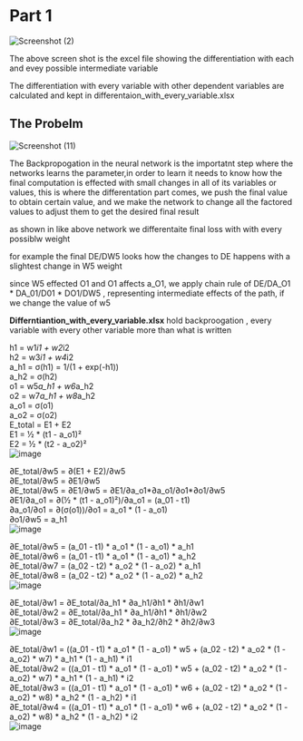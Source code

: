 # Part 1

![Screenshot (2)](https://github.com/ksharsha72/tsai/assets/90446031/f76c41d2-31f3-479f-ad31-a923075d865f)

The above screen shot is the excel file showing the differentiation with each and evey possible intermediate variable

The differentiation with every variable with other dependent variables are calculated and kept in differentaion_with_every_variable.xlsx

## The Probelm

![Screenshot (11)](https://github.com/ksharsha72/tsai/assets/90446031/bd572310-a4c8-4519-a1de-5f74ab45d463)

The Backpropogation in the neural network is the importatnt step where the networks learns the parameter,in order to learn it needs to know how the final computation is effected with small changes in all of its variables or values, this is where the differentation part comes, we push the final value to obtain certain value, and we make the network to change all the factored values to adjust them to get the desired final result

as shown in like above network we differentaite final loss with with every possiblw weight 

for example the final DE/DW5 looks how the changes to DE happens with a slightest change in W5 weight 

since W5 effected O1 and O1 affects a_O1, we apply chain rule of DE/DA_O1 * DA_01/D01 * DO1/DW5 , representing intermediate effects of the path, if we change the value of w5

**Differntiantion_with_every_variable.xlsx** hold backproogation , every variable with every other variable more than what is written

h1 = w1*i1 + w2*i2		
h2 = w3*i1 + w4*i2		
a_h1 = σ(h1) = 1/(1 + exp(-h1))		
a_h2 = σ(h2)		
o1 = w5*a_h1 + w6*a_h2		
o2 = w7*a_h1 + w8*a_h2		
a_o1 = σ(o1)		
a_o2 = σ(o2)		
E_total = E1 + E2		
E1 = ½ * (t1 - a_o1)²		
E2 = ½ * (t2 - a_o2)²		
![image](https://github.com/ksharsha72/tsai/assets/90446031/0e1504cf-245a-45f7-bc94-72da5576b274)


∂E_total/∂w5 = ∂(E1 + E2)/∂w5					
∂E_total/∂w5 = ∂E1/∂w5					
∂E_total/∂w5 = ∂E1/∂w5 = ∂E1/∂a_o1*∂a_o1/∂o1*∂o1/∂w5					
∂E1/∂a_o1 =  ∂(½ * (t1 - a_o1)²)/∂a_o1 = (a_01 - t1)					
∂a_o1/∂o1 =  ∂(σ(o1))/∂o1 = a_o1 * (1 - a_o1)					
∂o1/∂w5 = a_h1					
![image](https://github.com/ksharsha72/tsai/assets/90446031/0b43effc-b922-49b2-b51a-82bcf5768c0e)

∂E_total/∂w5 = (a_01 - t1) * a_o1 * (1 - a_o1) *  a_h1					
∂E_total/∂w6 = (a_01 - t1) * a_o1 * (1 - a_o1) *  a_h2					
∂E_total/∂w7 = (a_02 - t2) * a_o2 * (1 - a_o2) *  a_h1					
∂E_total/∂w8 = (a_02 - t2) * a_o2 * (1 - a_o2) *  a_h2					
![image](https://github.com/ksharsha72/tsai/assets/90446031/5d7897e5-c02a-4023-8f4f-6fc6d5a791a2)

∂E_total/∂w1 = ∂E_total/∂a_h1 * ∂a_h1/∂h1 * ∂h1/∂w1					
∂E_total/∂w2 = ∂E_total/∂a_h1 * ∂a_h1/∂h1 * ∂h1/∂w2					
∂E_total/∂w3 = ∂E_total/∂a_h2 * ∂a_h2/∂h2 * ∂h2/∂w3					
![image](https://github.com/ksharsha72/tsai/assets/90446031/cc51e330-73d0-4b4d-8b74-4da7dfe0a289)

∂E_total/∂w1 = ((a_01 - t1) * a_o1 * (1 - a_o1) * w5 +  (a_02 - t2) * a_o2 * (1 - a_o2) * w7) * a_h1 * (1 - a_h1) * i1												
∂E_total/∂w2 = ((a_01 - t1) * a_o1 * (1 - a_o1) * w5 +  (a_02 - t2) * a_o2 * (1 - a_o2) * w7) * a_h1 * (1 - a_h1) * i2												
∂E_total/∂w3 = ((a_01 - t1) * a_o1 * (1 - a_o1) * w6 +  (a_02 - t2) * a_o2 * (1 - a_o2) * w8) * a_h2 * (1 - a_h2) * i1												
∂E_total/∂w4 = ((a_01 - t1) * a_o1 * (1 - a_o1) * w6 +  (a_02 - t2) * a_o2 * (1 - a_o2) * w8) * a_h2 * (1 - a_h2) * i2												
![image](https://github.com/ksharsha72/tsai/assets/90446031/98dd82e2-ae9d-4887-8380-283f8ac09d84)






